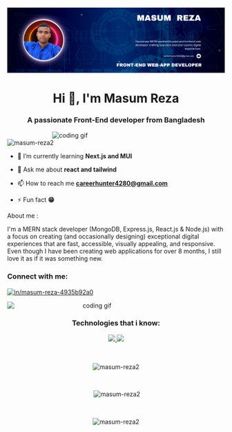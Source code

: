 ![logo](https://github.com/Masum-Reza2/Masum-Reza2/blob/main/githubBanner.png)

<h1 align="center">Hi 👋, I'm Masum Reza</h1>
<h3 align="center">A passionate Front-End developer from Bangladesh</h3>

<img align="right" alt="coding gif" width="400" src="https://i.pinimg.com/originals/81/17/8b/81178b47a8598f0c81c4799f2cdd4057.gif">

<p align="left"> <img src="https://komarev.com/ghpvc/?username=masum-reza2&label=Profile%20views&color=0e75b6&style=flat" alt="masum-reza2" /> </p>

- 🌱 I’m currently learning **Next.js and MUI**

- 💬 Ask me about **react and tailwind**

- 📫 How to reach me **careerhunter4280@gmail.com**

- ⚡ Fun fact **😁**

<p>About me : </p>
<p>I'm a MERN stack developer (MongoDB, Express.js, React.js & Node.js) with a focus on creating (and occasionally designing) exceptional digital experiences that are fast, accessible, visually appealing, and responsive. Even though I have been creating web applications for over 8 months, I still love it as if it was something new.</p>

<h3 align="left">Connect with me:</h3>
<p align="left">
<a href="https://linkedin.com/in/in/masum-reza-4935b92a0" target="blank"><img align="center" src="https://raw.githubusercontent.com/rahuldkjain/github-profile-readme-generator/master/src/images/icons/Social/linked-in-alt.svg" alt="in/masum-reza-4935b92a0" height="30" width="40" /></a>
</p>

<div align="center">
<img align="left" alt="coding gif" width="400" src="https://i.pinimg.com/originals/8b/35/fe/8b35fef55fba1a201c9c7a11d3ec3d64.gif">
</div>

<br>
<h3 align="center">Technologies that i know:</h3>
<p align="center">
  <a href="https://skillicons.dev">
    <img src="https://skillicons.dev/icons?i=js,react,tailwind,bootstrap,html,css,git,github,firebase,materialui,nodejs,express,mongodb,vercel&perline=6" />
  </a>
  <img src="https://jwt.io/"></img>
</p>
<br>

<div align="center">
<p><img align="center" src="https://github-readme-streak-stats.herokuapp.com/?user=masum-reza2&" alt="masum-reza2" /></p>

<br>

<p>&nbsp;<img align="center" src="https://github-readme-stats.vercel.app/api?username=masum-reza2&show_icons=true&locale=en" alt="masum-reza2" /></p>

<br>

<p><img align="center" src="https://github-readme-stats.vercel.app/api/top-langs?username=masum-reza2&show_icons=true&locale=en&layout=compact" alt="masum-reza2" /></p>
<br>
</div>
